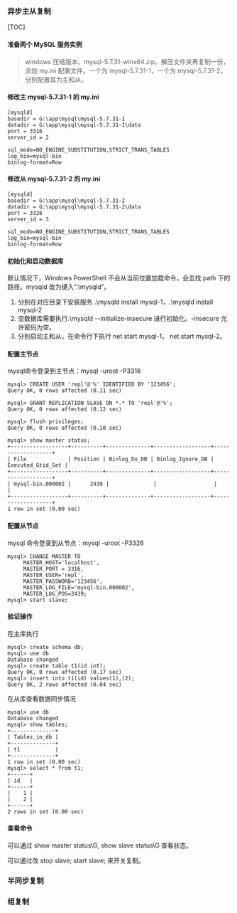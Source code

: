 ### 异步主从复制

[TOC]


#### 准备两个 MySQL 服务实例

> windows 压缩版本，mysql-5.7.31-winx64.zip，解压文件夹再复制一份，添加 my.ini 配置文件。一个为 mysql-5.7.31-1，一个为 mysql-5.7.31-2，分别配置其为主和从。


#### 修改主 mysql-5.7.31-1 的 my.ini

```
[mysqld]
basedir = G:\app\mysql\mysql-5.7.31-1
datadir = G:\app\mysql\mysql-5.7.31-1\data
port = 3316
server_id = 2

sql_mode=NO_ENGINE_SUBSTITUTION,STRICT_TRANS_TABLES 
log_bin=mysql-bin
binlog-format=Row
```


#### 修改从 mysql-5.7.31-2 的 my.ini

```
[mysqld]
basedir = G:\app\mysql\mysql-5.7.31-2
datadir = G:\app\mysql\mysql-5.7.31-2\data
port = 3326
server_id = 3

sql_mode=NO_ENGINE_SUBSTITUTION,STRICT_TRANS_TABLES 
log_bin=mysql-bin
binlog-format=Row
```


#### 初始化和启动数据库

默认情况下，Windows PowerShell 不会从当前位置加载命令，会去找 path 下的路径。mysqld 改为键入“.\mysqld”。
1. 分别在对应目录下安装服务 .\mysqld install mysql-1，.\mysqld install mysql-2
2. 空数据库需要执行.\mysqld --initialize-insecure 进行初始化。-insecure 允许密码为空。
3. 分别启动主和从，在命令行下执行  net start mysql-1， net start mysql-2。


#### 配置主节点

mysql命令登录到主节点：mysql -uroot -P3316

```
mysql> CREATE USER 'repl'@'%' IDENTIFIED BY '123456';
Query OK, 0 rows affected (0.11 sec)

mysql> GRANT REPLICATION SLAVE ON *.* TO 'repl'@'%';
Query OK, 0 rows affected (0.12 sec)

mysql> flush privileges;
Query OK, 0 rows affected (0.10 sec)

mysql> show master status;
+------------------+----------+--------------+------------------+-------------------+
| File             | Position | Binlog_Do_DB | Binlog_Ignore_DB | Executed_Gtid_Set |
+------------------+----------+--------------+------------------+-------------------+
| mysql-bin.000002 |      2439 |              |                  |                   |
+------------------+----------+--------------+------------------+-------------------+
1 row in set (0.00 sec)
```


#### 配置从节点

mysql 命令登录到从节点：mysql -uroot -P3326

```
mysql> CHANGE MASTER TO
     MASTER_HOST='localhost',
     MASTER_PORT = 3316,
     MASTER_USER='repl',
     MASTER_PASSWORD='123456',
     MASTER_LOG_FILE='mysql-bin.000002',
     MASTER_LOG_POS=2439;
mysql> start slave;
```


#### 验证操作

在主库执行

```
mysql> create schema db;
mysql> use db
Database changed
mysql> create table t1(id int);
Query OK, 0 rows affected (0.17 sec)
mysql> insert into t1(id) values(1),(2);
Query OK, 2 rows affected (0.04 sec)
```


在从库查看数据同步情况

```
mysql> use db
Database changed
mysql> show tables;
+--------------+
| Tables_in_db |
+--------------+
| t1           |
+--------------+
1 row in set (0.00 sec)
mysql> select * from t1;
+------+
| id   |
+------+
|    1 |
|    2 |
+------+
2 rows in set (0.00 sec)
```


#### 查看命令

可以通过 show master status\G, show slave status\G 查看状态。

可以通过改 stop slave; start slave; 来开关复制。



### 半同步复制



### 组复制